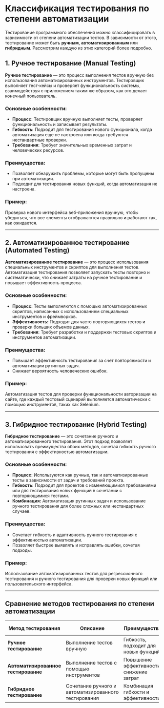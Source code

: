 # Классификация тестирования по степени автоматизации

Тестирование программного обеспечения можно классифицировать в зависимости от степени автоматизации тестов. В зависимости от этого, тестирование может быть **ручным**, **автоматизированным** или **гибридным**. Рассмотрим каждую из этих категорий более подробно.

## 1. **Ручное тестирование (Manual Testing)**

**Ручное тестирование** — это процесс выполнения тестов вручную без использования автоматизированных инструментов. Тестировщик выполняет тест-кейсы и проверяет функциональность системы, взаимодействуя с приложением таким же образом, как это делает конечный пользователь.

### Основные особенности:
- **Процесс:** Тестировщик вручную выполняет тесты, проверяет функциональность и записывает результаты.
- **Гибкость:** Подходит для тестирования нового функционала, когда автоматизация еще не настроена или когда требуются нестандартные проверки.
- **Требования:** Требует значительных временных затрат и человеческих ресурсов.

### Преимущества:
- Позволяет обнаружить проблемы, которые могут быть пропущены при автоматизации.
- Подходит для тестирования новых функций, когда автоматизация не настроена.

### Пример:
Проверка нового интерфейса веб-приложения вручную, чтобы убедиться, что все элементы отображаются правильно и работают так, как ожидается.

---

## 2. **Автоматизированное тестирование (Automated Testing)**

**Автоматизированное тестирование** — это процесс использования специальных инструментов и скриптов для выполнения тестов. Автоматизация тестирования позволяет запускать тесты повторно и систематически, что снижает затраты на ручное тестирование и повышает эффективность процесса.

### Основные особенности:
- **Процесс:** Тесты выполняются с помощью автоматизированных скриптов, написанных с использованием специальных инструментов и фреймворков.
- **Эффективность:** Подходит для часто повторяющихся тестов и проверки больших объемов данных.
- **Требования:** Требует разработки и поддержки тестовых скриптов и инструментов автоматизации.

### Преимущества:
- Повышает эффективность тестирования за счет повторяемости и автоматизации рутинных задач.
- Снижает вероятность человеческих ошибок.

### Пример:
Автоматизация тестов для проверки функциональности авторизации на сайте, где каждый тестовый сценарий выполняется автоматически с помощью инструментов, таких как Selenium.

---

## 3. **Гибридное тестирование (Hybrid Testing)**

**Гибридное тестирование** — это сочетание ручного и автоматизированного тестирования. Этот подход позволяет использовать преимущества обоих методов, сочетая гибкость ручного тестирования с эффективностью автоматизации.

### Основные особенности:
- **Процесс:** Используются как ручные, так и автоматизированные тесты в зависимости от задач и требований проекта.
- **Гибкость:** Подходит для проектов с изменяющимися требованиями или для тестирования новых функций в сочетании с повторяющимися тестами.
- **Комбинация:** Автоматизация рутинных задач и использование ручного тестирования для более сложных или нестандартных случаев.

### Преимущества:
- Сочетает гибкость и адаптивность ручного тестирования с эффективностью автоматизации.
- Позволяет быстрее выявлять и исправлять ошибки, сочетая подходы.

### Пример:
Использование автоматизированных тестов для регрессионного тестирования и ручного тестирования для проверки новых функций или пользовательского интерфейса.

---

## Сравнение методов тестирования по степени автоматизации

| Метод тестирования            | Описание                        | Преимущества                            | Примеры инструментов         |
|-------------------------------|---------------------------------|----------------------------------------|------------------------------|
| **Ручное тестирование**       | Выполнение тестов вручную       | Гибкость, подходит для новых функций   | Чек-листы, сценарии тестов   |
| **Автоматизированное тестирование** | Выполнение тестов с помощью инструментов | Повышение эффективности, снижение затрат | Selenium, JUnit, TestNG      |
| **Гибридное тестирование**    | Сочетание ручного и автоматизированного тестирования | Комбинация гибкости и эффективности    | Selenium + ручное тестирование |

